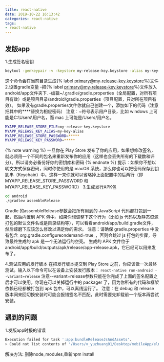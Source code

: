 ```yaml
---
title: react-native
date: 2019-10-22 16:13:42
categories: react-native
tags: 
- react-native
---
```


## 发版app
1.生成签名密钥
```bash
keytool -genkeypair -v -keystore my-release-key.keystore -alias my-key-alias -keyalg RSA -keysize 2048 -validity 10000
```
这个命令会在当前目录生成{% label primary@my-release-key.keystore%}文件
2.设置gradle变量
-把{% label primary@my-release-key.keystore%}文件放入android/app文件夹下.
-编辑~/.gradle/gradle.properties（全局配置，对所有项目有效）或是项目目录/android/gradle.properties（项目配置，只对所在项目有效）。
如果没有gradle.properties文件你就自己创建一个，添加如下的代码（注意把其中的****替换为相应密码）
 注意：~符号表示用户目录，比如 windows 上可能是C:\Users\用户名，而 mac 上可能是/Users/用户名。
 ```bash
MYAPP_RELEASE_STORE_FILE=my-release-key.keystore
MYAPP_RELEASE_KEY_ALIAS=my-key-alias
MYAPP_RELEASE_STORE_PASSWORD=*****
MYAPP_RELEASE_KEY_PASSWORD=*****
```
{% note warning %}
一旦你在 Play Store 发布了你的应用，如果想修改签名，就必须用一个不同的包名来重新发布你的应用（这样也会丢失所有的下载数和评分）。所以请务必备份好你的密钥库和密码
{% endnote %}
提示：如果你不想以明文方式保存密码，同时你使用的是 macOS 系统，那么你也可以把密码保存到钥匙串（Keychain）中。这样一来你就可以省略掉上面配置中的后两行（即 MYAPP_RELEASE_STORE_PASSWORD 和 MYAPP_RELEASE_KEY_PASSWORD）
3.生成发行APK包
```bash
cd android
./gradlew assembleRelease
```
Gradle 的assembleRelease参数会把所有用到的 JavaScript 代码都打包到一起，然后内置到 APK 包中。如果你想调整下这个行为（比如 js 代码以及静态资源打包的默认文件名或是目录结构等），可以看看android/app/build.gradle文件，然后琢磨下应该怎么修改以满足你的需求。
注意：请确保 gradle.properties 中没有包含_org.gradle.configureondemand=true_，否则会跳过 js 打包的步骤，导致最终生成的 apk 是一个无法运行的空壳。
生成的 APK 文件位于android/app/build/outputs/apk/release/app-release.apk，它已经可以用来发布了。

4.测试应用的发行版本
在把发行版本提交到 Play Store 之前，你应该做一次最终测试。输入以下命令可以在设备上安装发行版本：
`react-native run-android --variant=release`
注意--variant=release参数只能在你完成了上面的签名配置之后才可以使用。你现在可以关掉运行中的 packager 了，因为你所有的代码和框架依赖已经都被打包到 apk 包中，可以离线运行了。
注意：在 debug 和 release 版本间来回切换安装时可能会报错签名不匹配，此时需要先卸载前一个版本再尝试安装。
## 遇到的问题
1.发版app时报的错误
```bash
Execution failed for task ':app:bundleReleaseJsAndAssets'.
> Could not list contents of '/Users/v_yuzhuang01/Desktop/mobileApp/elm-react-native/node_modules/fsevents/node_modules/.bin/node-pre-gyp'. Couldn't follow symbolic link.
```
解决方法: 删除node_modules,重新npm install
